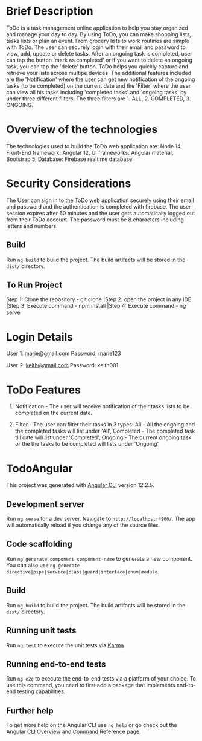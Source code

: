 # Brief Description

ToDo is a task management online application to help you stay organized and manage your day to day. By using ToDo, you can make 
shopping lists, tasks lists or plan an event. From grocery lists to work routines are simple with ToDo. 
The user can securely login with their email and password to view, add, update or delete tasks. After an ongoing task is completed, user can tap the button 'mark as completed' or if you want to delete an ongoing task, you can tap the 'delete' button. ToDo helps you quickly capture and retrieve your lists across multipe devices.
The additional features included are the 'Notification' where the user can get new notification of the ongoing tasks (to be completed) on the current date and the 'Filter' where the user can view all his tasks including 'completed tasks' and 'ongoing tasks' by under three different filters. The three filters are 1. ALL, 2. COMPLETED, 3. ONGOING.



# Overview of the technologies

The technologies used to build the ToDo web application are:
Node 14,
Front-End framework: Angular 12,
UI frameworks: Angular material,
               Bootstrap 5,
Database: Firebase realtime database 

# Security Considerations

The User can sign in to the ToDo web application securely using their email and password and the authentication is completed with firebase. 
The user session expires after 60 minutes and the user gets automatically logged out from their ToDo account.
The password must be 8 characters including letters and numbers.


## Build

Run `ng build` to build the project. The build artifacts will be stored in the `dist/` directory.

## To Run Project

Step 1: Clone the repository - git clone
|Step 2: open the project in any IDE
|Step 3: Execute command - npm install
|Step 4: Execute command - ng serve


# Login Details

User 1: marie@gmail.com
Password: marie123

User 2: keith@gmail.com
Password: keith001

# ToDo Features

1. Notification - 
The user will receive notification of their tasks lists to be completed on the current date.

2. Filter - 
The user can filter their tasks in 3 types:
    All - All the ongoing and the completed tasks will list under 'All',
    Completed - The completed task till date will list under 'Completed',
    Ongoing - The current ongoing task or the the tasks to be completed will lists under 'Ongoing'



# TodoAngular

This project was generated with [Angular CLI](https://github.com/angular/angular-cli) version 12.2.5.

## Development server

Run `ng serve` for a dev server. Navigate to `http://localhost:4200/`. The app will automatically reload if you change any of the source files.

## Code scaffolding

Run `ng generate component component-name` to generate a new component. You can also use `ng generate directive|pipe|service|class|guard|interface|enum|module`.

## Build

Run `ng build` to build the project. The build artifacts will be stored in the `dist/` directory.

## Running unit tests

Run `ng test` to execute the unit tests via [Karma](https://karma-runner.github.io).

## Running end-to-end tests

Run `ng e2e` to execute the end-to-end tests via a platform of your choice. To use this command, you need to first add a package that implements end-to-end testing capabilities.

## Further help

To get more help on the Angular CLI use `ng help` or go check out the [Angular CLI Overview and Command Reference](https://angular.io/cli) page.
